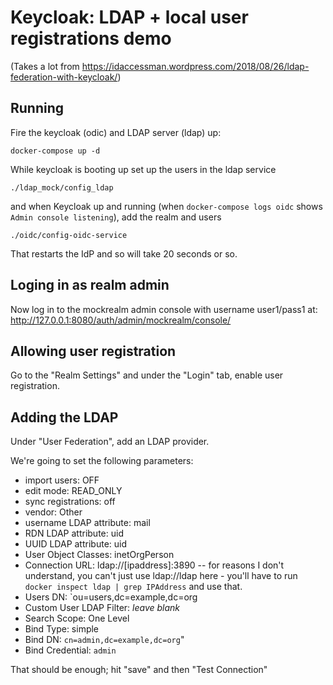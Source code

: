 # Keycloak: LDAP + local user registrations demo

(Takes a lot from https://idaccessman.wordpress.com/2018/08/26/ldap-federation-with-keycloak/)

## Running

Fire the keycloak (odic) and LDAP server (ldap) up:

```
docker-compose up -d
```

While keycloak is booting up set up the users in the ldap service

 ```
 ./ldap_mock/config_ldap

 ```

and when Keycloak up and running (when `docker-compose logs oidc` shows `Admin console listening`), add the realm and users

 ```
 ./oidc/config-oidc-service
 ```

That restarts the IdP and so will take 20 seconds or so.

## Loging in as realm admin

Now log in to the mockrealm admin console with username user1/pass1 at: http://127.0.0.1:8080/auth/admin/mockrealm/console/

## Allowing user registration

Go to the "Realm Settings" and under the "Login" tab, enable user registration.

## Adding the LDAP

Under "User Federation", add an LDAP provider. 

We're going to set the following parameters:

* import users: OFF
* edit mode: READ_ONLY
* sync registrations: off
* vendor: Other
* username LDAP attribute: mail
* RDN LDAP attribute: uid
* UUID LDAP attribute: uid
* User Object Classes: inetOrgPerson
* Connection URL: ldap://[ipaddress]:3890 -- for reasons I don't understand, you can't just use ldap://ldap here - you'll have to run `docker inspect ldap | grep IPAddress` and use that.
* Users DN: `ou=users,dc=example,dc=org
* Custom User LDAP Filter: _leave blank_
* Search Scope: One Level
* Bind Type: simple
* Bind DN: `cn=admin,dc=example,dc=org`"
* Bind Credential: `admin`

That should be enough; hit "save" and then "Test Connection"
